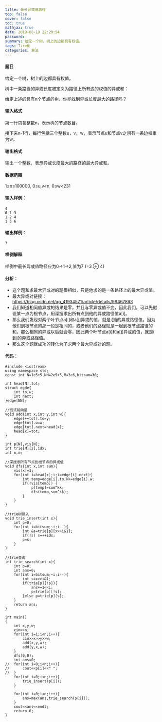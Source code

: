```yaml
---
title: 最长异或值路径
top: false
cover: false
toc: true
mathjax: true
date: 2019-08-19 22:29:54
password:
summary: 给定一个树，树上的边都具有权值。
tags: Tire树
categories: 算法
---
```


#### 题目
给定一个树，树上的边都具有权值。

树中一条路径的异或长度被定义为路径上所有边的权值的异或和：

给定上述的具有n个节点的树，你能找到异或长度最大的路径吗？

#### 输入格式
第一行包含整数n，表示树的节点数目。

接下来n-1行，每行包括三个整数u，v，w，表示节点u和节点v之间有一条边权重为w。

#### 输出格式
输出一个整数，表示异或长度最大的路径的最大异或和。

#### 数据范围
1≤n≤100000,
0≤u,v<n,
0≤w<231
#### 输入样例：

    4
    0 1 3
    1 2 4
    1 3 6

#### 输出样例：

    7

#### 样例解释
样例中最长异或值路径应为0->1->2,值为7 (=3 ⊕ 4)
#### 分析：

 - 这个题和求最大异或对的题很相似，只是他求的是一条路径上的最大异或值。
 - 最大异或对链接：https://blog.csdn.net/qq_41934571/article/details/98467863
 - 我们知道相同值异或的结果是零，并且与零异或值不变，因此我们，可以先假设某一点为根节点，用深搜求出所有点到他的异或路径值a[i]。
 - 那么我们发现对两个叶节点a[i]和a[j]异或的值，就是i到j的异或路径值。因为他们到根节点的那一段是相同的，或者他们的路径就是一起到根节点路径的和。那么相同的异或以后就会零，因此两个叶节点a[i]和a[j]异或的值，就是i到j的异或路径值。
 - 那么这个题就成功的转化为了求两个最大异或对的题。
#### 代码：

```
#include <iostream>
using namespace std;
const int N=1e5+5,NN=2e5+5,M=3e6,bitsum=30;

int head[N],tot;
struct egde{
	int to,w;
	int next;
}edge[NN];

//链式前向星 
void add(int x,int y,int w){ 
	edge[++tot].to=y;
	edge[tot].w=w;
	edge[tot].next=head[x];
	head[x]=tot;
}

int p[N],vis[N];
int trie[M][2],idx;
int n,m;

//深搜求所有节点到根节点的异或值 
void dfs(int x,int sum){
	vis[x]=1;
	for(int i=head[x];i;i=edge[i].next){
		int temp=edge[i].to,kk=edge[i].w;
		if(!vis[temp]) {
			p[temp]=sum^kk;
			dfs(temp,sum^kk);
		}
	}
}

//trie树插入 
void trie_insert(int x){
	int p=0;
	for(int i=bitsum;~i;i--){
		int &s=trie[p][x>>i&1];
		if(!s) s=++idx;
		p=s;
	}
}

//trie查询 
int trie_search(int x){
	int p=0;
	int ans=0;
	for(int i=bitsum;~i;i--){
		int s=x>>i&1;
		if(trie[p][!s]){
			ans+=1<<i;
			p=trie[p][!s];
		}else p=trie[p][s];
	}
	return ans;
}

int main()
{
	int x,y,w;
	cin>>n;
	for(int i=1;i<n;i++){
		cin>>x>>y>>w;
		add(x,y,w);
		add(y,x,w);
	}
	dfs(0,0);
	int ans=0;
//	for(int i=0;i<n;i++){
//		cout<<p[i]<<" ";
//	}
	for(int i=0;i<n;i++){
		trie_insert(p[i]);
	}
	
	for(int i=0;i<n;i++){
		ans=max(ans,trie_search(p[i]));
	}
	cout<<ans<<endl;
	return 0;
}
```

